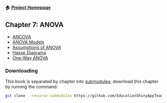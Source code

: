 :house: [**Project Homepage**](https://github.com/EducationShinyAppTeam/BOAST)

## Chapter 7: ANOVA
- [ANCOVA](https://github.com/EducationShinyAppTeam/ANCOVA)
- [ANOVA Models](https://github.com/EducationShinyAppTeam/ANOVA_Models)
- [Assumptions of ANOVA](https://github.com/EducationShinyAppTeam/Assumptions_of_ANOVA)
- [Hasse Diagrams](https://github.com/EducationShinyAppTeam/Hasse_Diagrams)
- [One-Way ANOVA](https://github.com/EducationShinyAppTeam/OneWay_ANOVA)

### Downloading
This book is separated by chapter into [submodules](https://git-scm.com/book/en/v2/Git-Tools-Submodules); download this chapter by running the command:
```bash
git clone --recurse-submodules https://github.com/EducationShinyAppTeam/07-ANOVA
```
